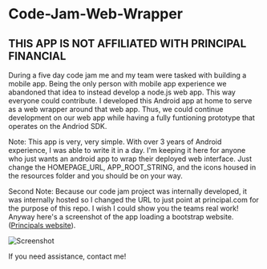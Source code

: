 # Code-Jam-Web-Wrapper

## THIS APP IS NOT AFFILIATED WITH PRINCIPAL FINANCIAL

During a five day code jam me and my team were tasked with building a mobile app. Being the only person with mobile 
app experience we abandoned that idea to instead develop a node.js web app. This way everyone could contribute.
I developed this Android app at home to serve as a web wrapper around that web app. Thus, we could continue development on 
our web app while having a fully funtioning prototype that operates on the Andriod SDK.

Note: This app is very, very simple. With over 3 years of Android experience, I was able to write it in a day. I'm keeping it here for anyone
who just wants an android app to wrap their deployed web interface. Just change the HOMEPAGE_URL, APP_ROOT_STRING, and the icons housed
in the resources folder and you should be on your way.

Second Note: Because our code jam project was internally developed, it was internally hosted so I changed the URL to just point at 
principal.com for the purpose of this repo. I wish I could show you the teams real work! Anyway here's a screenshot of the app
loading a bootstrap website. ([Principals website](https://www.principal.com/)).

![Screenshot](http://i.imgur.com/d4AYbiw.png?2)

If you need assistance, contact me!

